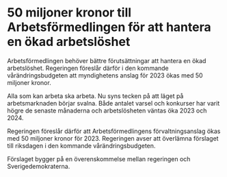 # 50 miljoner kronor till Arbetsförmedlingen för att hantera en ökad arbetslöshet

Arbetsförmedlingen behöver bättre förutsättningar att hantera en ökad arbetslöshet. Regeringen föreslår därför i den kommande vårändringsbudgeten att myndighetens anslag för 2023 ökas med 50 miljoner kronor.

Alla som kan arbeta ska arbeta. Nu syns tecken på att läget på arbetsmarknaden börjar svalna. Både antalet varsel och konkurser har varit högre de senaste månaderna och arbetslösheten väntas öka 2023 och 2024.

Regeringen föreslår därför att Arbetsförmedlingens förvaltningsanslag ökas med 50 miljoner kronor för 2023. Regeringen avser att överlämna förslaget till riksdagen i den kommande vårändringsbudgeten.

Förslaget bygger på en överenskommelse mellan regeringen och Sverigedemokraterna.
